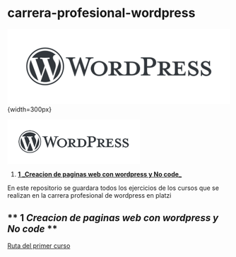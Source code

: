 # carrera-profesional-wordpress
![Imagen de Wordpress ](https://raw.githubusercontent.com/DEstebanJV/carrera-profesional-wordpress/master/assets/wordpress-logo.png){width=300px}
<p style="display:flex;">
   <img src="assets/wordpress-logo.png" width="300px">
   <ol>
    <li> <a href="curso1/"> <b> 1 <i> </i> _Creacion de paginas web con wordpress y No code_ </b> </a> </li>
   </ol>

</p>

En este repositorio se guardara todos los ejercicios de los cursos que se realizan en la carrera profesional de wordpress en platzi

## ** 1 _Creacion de paginas web con wordpress y No code_  ** 

[Ruta del primer curso](curso1/)